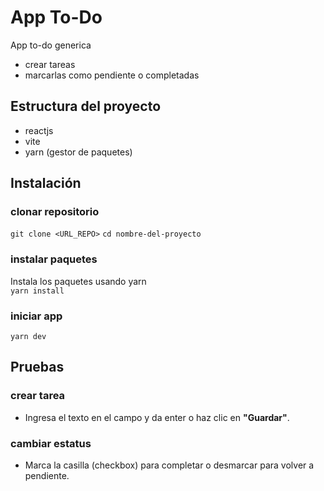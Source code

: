 # App To-Do  
App to-do generica  
+ crear tareas  
+ marcarlas como pendiente o completadas  


## Estructura del proyecto  
+ reactjs  
+ vite  
+ yarn (gestor de paquetes)  


## Instalación  

### clonar repositorio
`git clone <URL_REPO>`
`cd nombre-del-proyecto`  

### instalar paquetes  
Instala los paquetes usando yarn  
`yarn install`

### iniciar app  
`yarn dev`


## Pruebas  

### crear tarea  
+ Ingresa el texto en el campo y da enter o haz clic en **"Guardar"**.  

### cambiar estatus  
+ Marca la casilla (checkbox) para completar o desmarcar para volver a pendiente.  

